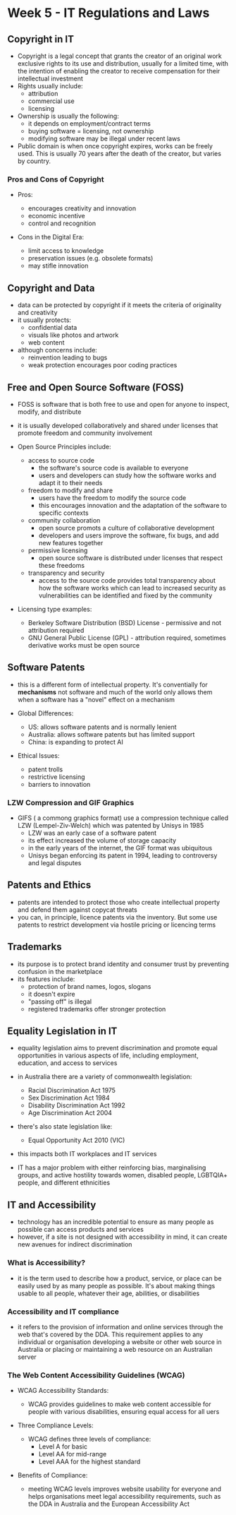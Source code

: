 # Week 5 - IT Regulations and Laws

## Copyright in IT
- Copyright is a legal concept that grants the creator of an original work exclusive rights to its use and distribution, usually for a limited time, with the intention of enabling the creator to receive compensation for their intellectual investment
- Rights usually include:
    - attribution
    - commercial use
    - licensing
- Ownership is usually the following:
    - it depends on employment/contract terms
    - buying software = licensing, not ownership
    - modifying software may be illegal under recent laws
- Public domain is when once copyright expires, works can be freely used. This is usually 70 years after the death of the creator, but varies by country.

### Pros and Cons of Copyright
- Pros:
    - encourages creativity and innovation
    - economic incentive
    - control and recognition

- Cons in the Digital Era:
    - limit access to knowledge
    - preservation issues (e.g. obsolete formats)
    - may stifle innovation

## Copyright and Data
- data can be protected by copyright if it meets the criteria of originality and creativity
- it usually protects:
    - confidential data
    - visuals like photos and artwork
    - web content
- although concerns include:
    - reinvention leading to bugs 
    - weak protection encourages poor coding practices

## Free and Open Source Software (FOSS)
- FOSS is software that is both free to use and open for anyone to inspect, modify, and distribute
- it is usually developed collaboratively and shared under licenses that promote freedom and community involvement

- Open Source Principles include:
    - access to source code
        - the software's source code is available to everyone
        - users and developers can study how the software works and adapt it to their needs
    - freedom to modify and share
        - users have the freedom to modify the source code
        - this encourages innovation and the adaptation of the software to specific contexts
    - community collaboration
        - open source promots a culture of collaborative development
        - developers and users improve the software, fix bugs, and add new features together
    - permissive licensing
        - open source software is distributed under licenses that respect these freedoms
    - transparency and security
        - access to the source code provides total transparency about how the software works which can lead to increased security as vulnerabilities can be identified and fixed by the community

- Licensing type examples:
    - Berkeley Software Distribution (BSD) License - permissive and not attribution required
    - GNU General Public License (GPL) - attribution required, sometimes derivative works must be open source

## Software Patents
- this is a different form of intellectual property. It's conventially for **mechanisms** not software and much of the world only allows them when a software has a "novel" effect on a mechanism

- Global Differences:
    - US: allows software patents and is normally lenient
    - Australia: allows software patents but has limited support
    - China: is expanding to protect AI

- Ethical Issues:
    - patent trolls
    - restrictive licensing
    - barriers to innovation

### LZW Compression and GIF Graphics
- GIFS ( a commong graphics format) use a compression technique called LZW (Lempel-Ziv-Welch) which was patented by Unisys in 1985
    - LZW was an early case of a software patent
    - its effect increased the volume of storage capacity
    - in the early years of the internet, the GIF format was ubiquitous
    - Unisys began enforcing its patent in 1994, leading to controversy and legal disputes 

## Patents and Ethics
- patents are intended to protect those who create intellectual property and defend them against copycat threats
- you can, in principle, licence patents via the inventory. But some use patents to restrict development via hostile pricing or licencing terms

## Trademarks
- its purpose is to protect brand identity and consumer trust by preventing confusion in the marketplace
- its features include:
    - protection of brand names, logos, slogans
    - it doesn't expire
    - "passing off" is illegal
    - registered trademarks offer stronger protection

## Equality Legislation in IT
- equality legislation aims to prevent discrimination and promote equal opportunities in various aspects of life, including employment, education, and access to services

- in Australia there are a variety of commonwealth legislation:
    - Racial Discrimination Act 1975
    - Sex Discrimination Act 1984
    - Disability Discrimination Act 1992
    - Age Discrimination Act 2004
- there's also state legislation like:
    - Equal Opportunity Act 2010 (VIC)

- this impacts both IT workplaces and IT services
- IT has a major problem with either reinforcing bias, marginalising groups, and active hostility towards women, disabled people, LGBTQIA+ people, and different ethnicities

## IT and Accessibility
- technology has an incredible potential to ensure as many people as possible can access products and services
- however, if a site is not designed with accessibility in mind, it can create new avenues for indirect discrimination

### What is Accessibility?
- it is the term used to describe how a product, service, or place can be easily used by as many people as possible. It's about making things usable to all people, whatever their age, abilities, or disabilities

### Accessibility and IT compliance
- it refers to the provision of information and online services through the web that's covered by the DDA. This requirement applies to any individual or organisation developing a website or other web source in Australia or placing or maintaining a web resource on an Australian server

### The Web Content Accessibility Guidelines (WCAG)
- WCAG Accessibility Standards:
    - WCAG provides guidelines to make web content accessible for people with various disabilities, ensuring equal access for all uers

- Three Compliance Levels:
    - WCAG defines three levels of compliance:
        - Level A for basic
        - Level AA for mid-range
        - Level AAA for the highest standard

- Benefits of Compliance:
    - meeting WCAG levels improves website usability for everyone and helps organisations meet legal accessibility requirements, such as the DDA in Australia and the European Accessibility Act

